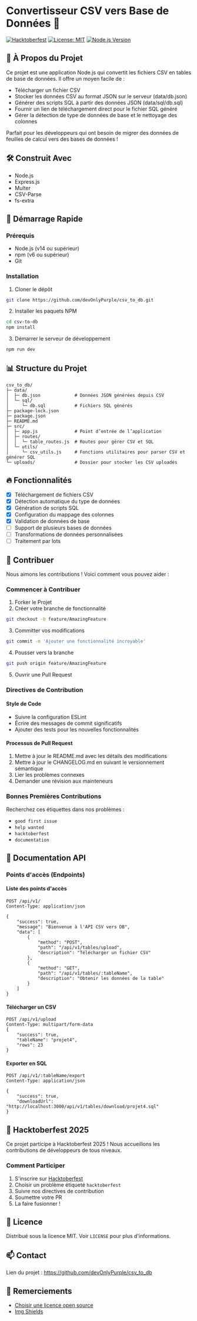 # Convertisseur CSV vers Base de Données 🚀

[![Hacktoberfest](https://img.shields.io/badge/Hacktoberfest-2025-brightgreen)](https://hacktoberfest.com)
[![License: MIT](https://img.shields.io/badge/License-MIT-yellow.svg)](https://opensource.org/licenses/MIT)
[![Node.js Version](https://img.shields.io/badge/node-%3E%3D14.0.0-brightgreen)](https://nodejs.org/)

## 📖 À Propos du Projet

Ce projet est une application Node.js qui convertit les fichiers CSV en tables de base de données. Il offre un moyen facile de :

- Télécharger un fichier CSV
- Stocker les données CSV au format JSON sur le serveur (data/db.json)
- Générer des scripts SQL à partir des données JSON (data/sql/db.sql)
- Fournir un lien de téléchargement direct pour le fichier SQL généré
- Gérer la détection de type de données de base et le nettoyage des colonnes

Parfait pour les développeurs qui ont besoin de migrer des données de feuilles de calcul vers des bases de données !

## 🛠️ Construit Avec

- Node.js
- Express.js
- Multer
- CSV-Parse
- fs-extra
<!-- - Jest (pour les tests) -->

## 🚀 Démarrage Rapide

### Prérequis

- Node.js (v14 ou supérieur)
- npm (v6 ou supérieur)
- Git

### Installation

1. Cloner le dépôt

```bash
git clone https://github.com/devOnlyPurple/csv_to_db.git
```

2. Installer les paquets NPM

```bash
cd csv-to-db
npm install
```

3. Démarrer le serveur de développement

```bash
npm run dev
```

## 📊 Structure du Projet

```
csv_to_db/
├─ data/
│  ├─ db.json             # Données JSON générées depuis CSV
│  └─ sql/
│     └─ db.sql           # Fichiers SQL générés
├─ package-lock.json
├─ package.json
├─ README.md
├─ src/
│  ├─ app.js              # Point d’entrée de l’application
│  ├─ routes/
│  │  └─ table_routes.js  # Routes pour gérer CSV et SQL
│  └─ utils/
│     └─ csv_utils.js     # Fonctions utilitaires pour parser CSV et générer SQL
└─ uploads/               # Dossier pour stocker les CSV uploadés

```

## 🔥 Fonctionnalités

- [x] Téléchargement de fichiers CSV
- [x] Détection automatique du type de données
- [x] Génération de scripts SQL
- [x] Configuration du mappage des colonnes
- [x] Validation de données de base
- [ ] Support de plusieurs bases de données
- [ ] Transformations de données personnalisées
- [ ] Traitement par lots

## 🤝 Contribuer

Nous aimons les contributions ! Voici comment vous pouvez aider : 

### Commencer à Contribuer

1. Forker le Projet
2. Créer votre branche de fonctionnalité

```bash
git checkout -b feature/AmazingFeature
```

3. Committer vos modifications

```bash
git commit -m 'Ajouter une fonctionnalité incroyable'
```

4. Pousser vers la branche

```bash
git push origin feature/AmazingFeature
```

5. Ouvrir une Pull Request

### Directives de Contribution

#### Style de Code

- Suivre la configuration ESLint
- Écrire des messages de commit significatifs
- Ajouter des tests pour les nouvelles fonctionnalités

#### Processus de Pull Request

1. Mettre à jour le README.md avec les détails des modifications
2. Mettre à jour le CHANGELOG.md en suivant le versionnement sémantique
3. Lier les problèmes connexes
4. Demander une révision aux mainteneurs

### Bonnes Premières Contributions

Recherchez ces étiquettes dans nos problèmes :

- `good first issue`
- `help wanted`
- `hacktoberfest`
- `documentation`

## 📝 Documentation API

### Points d'accès (Endpoints)

#### Liste des points d'accès

```
POST /api/v1/
Content-Type: application/json

{
    "success": true,
    "message": "Bienvenue à l'API CSV vers DB",
    "data": [
        {
            "method": "POST",
            "path": "/api/v1/tables/upload",
            "description": "Télécharger un fichier CSV"
        },
        {
            "method": "GET",
            "path": "/api/v1/tables/:tableName",
            "description": "Obtenir les données de la table"
        }
    ]
}
```

#### Télécharger un CSV

```
POST /api/v1/upload
Content-Type: multipart/form-data
{
    "success": true,
    "tableName": "projet4",
    "rows": 23
}
```

#### Exporter en SQL

```
POST /api/v1/:tableName/export
Content-Type: application/json

{
    "success": true,
    "downloadUrl": "http://localhost:3000/api/v1/tables/download/projet4.sql"
}
```

## 🎯 Hacktoberfest 2025

Ce projet participe à Hacktoberfest 2025 ! Nous accueillons les contributions de développeurs de tous niveaux.

### Comment Participer

1. S'inscrire sur [Hacktoberfest](https://hacktoberfest.com)
2. Choisir un problème étiqueté `hacktoberfest`
3. Suivre nos directives de contribution
4. Soumettre votre PR
5. La faire fusionner !

## 📄 Licence

Distribué sous la licence MIT. Voir `LICENSE` pour plus d'informations.

## 📫 Contact

Lien du projet : https://github.com/devOnlyPurple/csv_to_db

## 🙏 Remerciements

- [Choisir une licence open source](https://choosealicense.com)
- [Img Shields](https://shields.io)
